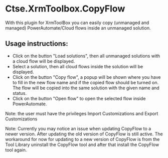 # Ctse.XrmToolbox.CopyFlow

With this plugin for XrmToolBox you can easily copy (unmanaged and managed) PowerAutomate/Cloud flows inside an unmanaged solution.

## Usage instructions:
* Click on the button "Load solutions", then all unmanaged solutions with a cloud flow will be displayed.
* Select a solution, then all cloud flows inside the solution will be displayed.
* Click on the button "Copy flow", a popup will be shown where you have to fill in the new flow name and if the copied flow should be turned on. The flow will be copied into the same solution with the given name and status.
* Click on the button "Open flow" to open the selected flow inside PowerAutomate.

Note: the user must have the privileges Import Customizations and Export Customizations

Note: Currently you may notice an issue when updating CopyFlow to a newer version. After updating the old version of CopyFlow is still active.
The workaround for now for updating to a new version of CopyFlow is from the Tool Library uninstall the CopyFlow tool and after that install the CopyFlow tool again.
